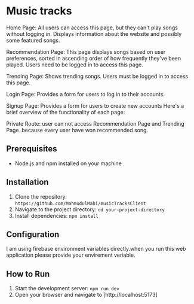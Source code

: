 # Music tracks 

Home Page: All users can access this page, but they can't play songs without logging in.
Displays information about the website and possibly some featured songs.

Recommendation Page: This page displays songs based on user preferences, sorted in ascending order of how frequently they've been played. Users need to be logged in to access this page.

Trending Page: Shows trending songs. Users must be logged in to access this page.

Login Page:  Provides a form for users to log in to their accounts.

Signup Page: Provides a form for users to create new accounts
Here's a brief overview of the functionality of each page:

Private Route: user can not access Recommendation Page and Trending Page .because every user have won recommended song.

## Prerequisites

- Node.js and npm  installed on your machine

## Installation

1. Clone the repository: `https://github.com/MahmudulMahi/musicTracksClient`
2. Navigate to the project directory: `cd your-project-directory`
3. Install dependencies: `npm install` 

## Configuration

I am using firebase environment variables directly.when you run this web application please provide your envirement veriable.

## How to Run

1. Start the development server: `npm run dev` 
2. Open your browser and navigate to [http://localhost:5173]



